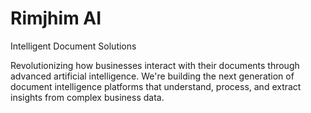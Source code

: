 # Rimjhim AI
Intelligent Document Solutions

Revolutionizing how businesses interact with their documents through 
advanced artificial intelligence. We're building the next generation 
of document intelligence platforms that understand, process, and 
extract insights from complex business data.
